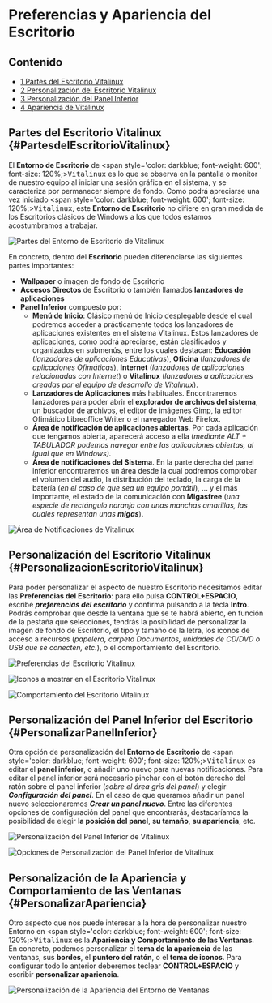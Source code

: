 # Preferencias y Apariencia del Escritorio

## Contenido

- [1 Partes del Escritorio Vitalinux](#PartesdelEscritorioVitalinux)
- [2 Personalización del Escritorio Vitalinux](#PersonalizacionEscritorioVitalinux)
- [3 Personalización del Panel Inferior](#PersonalizarPanelInferior)
- [4 Apariencia de Vitalinux](#PersonalizarApariencia)

## Partes del Escritorio Vitalinux {#PartesdelEscritorioVitalinux}

El **Entorno de Escritorio** de <span style='color: darkblue; font-weight: 600'; font-size: 120%;><tt>Vitalinux</tt></span> es lo que se observa en la pantalla o monitor de nuestro equipo al iniciar una sesión gráfica en el sistema, y se caracteriza por permanecer siempre de fondo.  Como podrá apreciarse una vez iniciado <span style='color: darkblue; font-weight: 600'; font-size: 120%;><tt>Vitalinux</tt></span>, este **Entorno de Escritorio** no difiere en gran medida de los Escritorios clásicos de Windows a los que todos estamos acostumbramos a trabajar.

![Partes del Entorno de Escritorio de Vitalinux](../img/Escritorio-fondo-partes.png)

En concreto, dentro del **Escritorio** pueden diferenciarse las siguientes partes importantes:

*  **Wallpaper** o imagen de fondo de Escritorio
*  **Accesos Directos** de Escritorio o también llamados **lanzadores de aplicaciones**
* **Panel Inferior** compuesto por:
    * **Menú de Inicio**: Clásico menú de Inicio desplegable desde el cual podremos acceder a prácticamente todos los lanzadores de aplicaciones existentes en el sistema Vitalinux.  Estos lanzadores de aplicaciones, como podrá apreciarse, están clasificados y organizados en submenús, entre los cuales destacan: **Educación** (*lanzadores de aplicaciones Educativas*), **Oficina** (*lanzadores de aplicaciones Ofimáticas*), **Internet** (*lanzadores de aplicaciones relacionadas con Internet*) o **Vitalinux** (*lanzadores a aplicaciones creadas por el equipo de desarrollo de Vitalinux*).
    * **Lanzadores de Aplicaciones** más habituales.  Encontraremos lanzadores para poder abrir el **explorador de archivos del sistema**, un buscador de archivos, el editor de imágenes Gimp, la editor Ofimático Libreoffice Writer o el navegador Web Firefox.
    * **Área de notificación de aplicaciones abiertas**.  Por cada aplicación que tengamos abierta, aparecerá acceso a ella (*mediante ALT + TABULADOR podemos navegar entre las aplicaciones abiertas, al igual que en Windows).*
    * **Área de notificaciones del Sistema**. En la parte derecha del panel inferior encontraremos un área desde la cual podremos comprobar el volumen del audio, la distribución del teclado, la carga de la batería (*en el caso de que sea un equipo portátil*), ... y el más importante, el estado de la comunicación con **Migasfree** (*una especie de rectángulo naranja con unas manchas amarillas, las cuales representan unas **migas***).

![Área de Notificaciones de Vitalinux](../img/Area-de-notificaciones_migafree_red.png)

## Personalización del Escritorio Vitalinux {#PersonalizacionEscritorioVitalinux}

Para poder personalizar el aspecto de nuestro Escritorio necesitamos editar las **Preferencias del Escritorio**: para ello pulsa **CONTROL+ESPACIO**, escribe ***preferencias del escritorio*** y confirma pulsando a la tecla **Intro**.  Podrás comprobar que desde la ventana que se te habrá abierto, en función de la pestaña que selecciones, tendrás la posibilidad de personalizar la imagen de fondo de Escritorio, el tipo y tamaño de la letra, los iconos de acceso a recursos (*papelera, carpeta Documentos, unidades de CD/DVD o USB que se conecten, etc.*), o el comportamiento del Escritorio.

![Preferencias del Escritorio Vitalinux](../img/Escritorio-preferencias-1.png)

![Iconos a mostrar en el Escritorio Vitalinux](../img/Escritorio-preferencias-2.png)

![Comportamiento del Escritorio Vitalinux](../img/Escritorio-preferencias-3.png)

## Personalización del Panel Inferior del Escritorio {#PersonalizarPanelInferior}

Otra opción de personalización del **Entorno de Escritorio** de <span style='color: darkblue; font-weight: 600'; font-size: 120%;><tt>Vitalinux</tt></span> es editar el **panel inferior**, o añadir uno nuevo para nuevas notificaciones.  Para editar el panel inferior será necesario pinchar con el botón derecho del ratón sobre el panel inferior (*sobre el área gris del panel*) y elegir _**Configuración del panel**_.  En el caso de que queramos añadir un panel nuevo seleccionaremos _**Crear un panel nuevo**_.  Entre las diferentes opciones de configuración del panel que encontrarás, destacaríamos la posibilidad de elegir <b>la posición del panel</b>, <b>su tamaño</b>, <b>su apariencia</b>, etc.


![Personalización del Panel Inferior de Vitalinux](../img/Escritorio-panel-inferior-configuracion-1.png)

![Opciones de Personalización del Panel Inferior de Vitalinux](../img/Escritorio-panel-inferior-configuracion-2.png)

## Personalización de la Apariencia y Comportamiento de las Ventanas {#PersonalizarApariencia}

Otro aspecto que nos puede interesar a la hora de personalizar nuestro Entorno en <span style='color: darkblue; font-weight: 600'; font-size: 120%;><tt>Vitalinux</tt></span> es la <b>Apariencia y Comportamiento de las Ventanas</b>.  En concreto, podemos personalizar el <b>tema de la apariencia</b> de las ventanas, sus <b>bordes</b>, el <b>puntero del ratón</b>, o el <b>tema de iconos</b>. Para configurar todo lo anterior deberemos teclear <b>CONTROL+ESPACIO</b> y escribir <b>personalizar apariencia</b>.

![Personalización de la Apariencia del Entorno de Ventanas](../img/vx-personalizar_apariencia_y_comportamiento.png)

